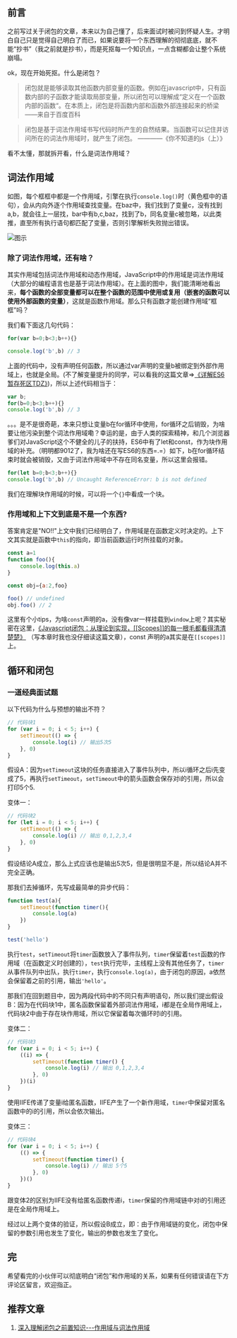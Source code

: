 ## 前言
之前写过关于闭包的文章，本来以为自己懂了，后来面试时被问到怀疑人生。才明白自己只是觉得自己明白了而已，如果说要将一个东西理解的彻彻底底，就不能“抄书”（我之前就是抄书），而是死抠每一个知识点，一点含糊都会让整个系统崩塌。

ok，现在开始死抠。什么是闭包？
> 闭包就是能够读取其他函数内部变量的函数。例如在javascript中，只有函数内部的子函数才能读取局部变量，所以闭包可以理解成“定义在一个函数内部的函数“。在本质上，闭包是将函数内部和函数外部连接起来的桥梁 ——来自于百度百科

> 闭包是基于词法作用域书写代码时所产生的自然结果。当函数可以记住并访问所在的词法作用域时，就产生了闭包。 ————《你不知道的js（上）》

看不太懂，那就拆开看，什么是词法作用域？
## 词法作用域
如图，每个框框中都是一个作用域，引擎在执行`console.log()`时（黄色框中的语句），会从内向外逐个作用域查找变量。在baz中，我们找到了变量c，没有找到a,b，就会往上一层找，bar中有b,c,baz，找到了b，同名变量c被忽略，以此类推，直至所有执行语句都匹配了变量，否则引擎解析失败抛出错误。

![图示](https://wx3.sinaimg.cn/mw690/6f8e0013ly1g1l3a8vgw1j20ls0dg0ts.jpg)
### 除了词法作用域，还有啥？
其实作用域包括词法作用域和动态作用域，JavaScript中的作用域是词法作用域（大部分的编程语言也是基于词法作用域）。在上面的图中，我们能清晰地看出来，**每个函数的全部变量都可以在整个函数的范围中使用或复用（嵌套的函数可以使用外部函数的变量）**，这就是函数作用域。那么只有函数才能创建作用域“框框”吗？

我们看下面这几句代码：
```js
for(var b=0;b<3;b++){}

console.log('b',b) // 3
```
上面的代码中，没有声明任何函数，所以通过var声明的变量b被绑定到外部作用域上，也就是全局。(不了解变量提升的同学，可以看我的这篇文章=>[《详解ES6暂存死区TDZ》](https://www.jianshu.com/p/fe05129e8a4c))，所以上述代码相当于：
```js
var b;
for(b=0;b<3;b++){}
console.log('b',b) // 3
```
。。。是不是很奇葩，本来只想让变量b在for循环中使用，for循环之后销毁，为啥要让他污染到整个词法作用域嘞？幸运的是，由于人类的探索精神，和几个浏览器爹们对JavaScript这个不健全的儿子的扶持，ES6中有了let和const，作为块作用域的补充。（明明都9012了，我为啥还在写ES6的东西=.=）如下，b在for循环结束时就会被销毁，又由于词法作用域中不存在同名变量，所以这里会报错。
```js
for(let b=0;b<3;b++){}
console.log('b',b) // Uncaught ReferenceError: b is not defined
```
我们在理解块作用域的时候，可以将一个`{}`中看成一个块。

### 作用域和上下文到底是不是一个东西?
答案肯定是"NO!!"上文中我们已经明白了，作用域是在函数定义时决定的。上下文其实就是函数中`this`的指向，即当前函数运行时所挂载的对象。
```js
const a=1
function foo(){
    console.log(this.a)
}

const obj={a:2,foo}

foo() // undefined
obj.foo() // 2
```
这里有个小tips，为啥`const`声明的a，没有像var一样挂载到`window`上呢？其实秘密在这里，[《Javascript闭包：从理论到实现，[[Scopes]]的每一根毛都看得清清楚楚》](https://segmentfault.com/a/1190000015311755?utm_source=tag-newest) （写本章时我也没仔细读这篇文章），const 声明的a其实是在`[[scopes]]`上。
## 循环和闭包
### 一道经典面试题
以下代码为什么与预想的输出不符？
```js
// 代码块1
for (var i = 0; i < 5; i++) {
    setTimeout(() => {
        console.log(i) // 输出5次5
    }, 0)
}
```
假设A：因为`setTimeout`这块的任务直接进入了事件队列中，所以i循环之后i先变成了5，再执行`setTimeout`，`setTimeout`中的箭头函数会保存对i的引用，所以会打印5个5.

变体一：
```js
// 代码块2
for (let i = 0; i < 5; i++) {
    setTimeout(() => {
        console.log(i) // 输出 0,1,2,3,4
    }, 0)
}
``` 

假设结论A成立，那么上式应该也是输出5次5，但是很明显不是，所以结论A并不完全正确。

那我们去掉循环，先写成最简单的异步代码：
```js
function test(a){
    setTimeout(function timer(){
        console.log(a)
    })
}

test('hello')
```
执行`test`，`setTimeout`将`timer`函数放入了事件队列，`timer`保留着`test`函数的作用域（在函数定义时创建的），`test`执行完毕，主线程上没有其他任务了，`timer`从事件队列中出队，执行`timer`，执行`console.log(a)`，由于闭包的原因，a依然会保留着之前的引用，输出`'hello'`。

那我们在回到题目中，因为两段代码中的不同只有声明语句，所以我们提出假设B：因为在代码块1中，匿名函数保留着外部词法作用域，i都是在全局作用域上，代码块2中由于存在块作用域，所以它保留着每次循环时i的引用。

变体二：
```js
// 代码块3
for (var i = 0; i < 5; i++) {
    ((i) => {
        setTimeout(function timer() {
            console.log(i) // 输出 0,1,2,3,4
        }, 0)
    })(i)
}
```
使用IIFE传递了变量i给匿名函数，IIFE产生了一个新作用域，`timer`中保留对匿名函数中的i的引用，所以会依次输出。

变体三：
```js
// 代码块4
for (var i = 0; i < 5; i++) {
    (() => {
        setTimeout(function timer() {
            console.log(i) // 输出 5个5
        }, 0)
    })()
}
```
跟变体2的区别为IIFE没有给匿名函数传递i，`timer`保留的作用域链中对i的引用还是在全局作用域上。

经过以上两个变体的验证，所以假设B成立，即：由于作用域链的变化，闭包中保留的参数引用也发生了变化，输出的参数也发生了变化。

## 完
希望看完的小伙伴可以彻底明白“闭包”和作用域的关系，如果有任何错误请在下方评论区留言，欢迎指正。
## 推荐文章
1. [深入理解闭包之前置知识---作用域与词法作用域](https://www.jianshu.com/p/60ca27e185ec)